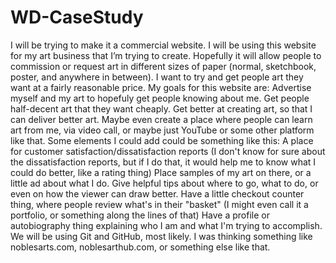 # WD-CaseStudy

I will be trying to make it a commercial website.
  I will be using this website for my art business that I’m trying to create. Hopefully it will allow people to commission or request art in different sizes of paper (normal, sketchbook, poster, and anywhere in between). I want to try and get people art they want at a fairly reasonable price.
My goals for this website are:
  Advertise myself and my art to hopefuly get people knowing about me.
  Get people half-decent art that they want cheaply.
  Get better at creating art, so that I can deliver better art.
  Maybe even create a place where people can learn art from me, via video call, or maybe just YouTube or some other platform like that.
Some elements I could add could be something like this:
  A place for customer satisfaction/dissatisfaction reports (I don't know for sure about the dissatisfaction reports, but if I do that, it would help me to know what I could do better, like a rating thing)
  Place samples of my art on there, or a little ad about what I do.
  Give helpful tips about where to go, what to do, or even on how the viewer can draw better.
  Have a little checkout counter thing, where people review what's in their "basket" (I might even call it a portfolio, or something along the lines of that)
  Have a profile or autobiography thing explaining who I am and what I'm trying to accomplish.
We will be using Git and GitHub, most likely.
I was thinking something like noblesarts.com, noblesarthub.com, or something else like that.
